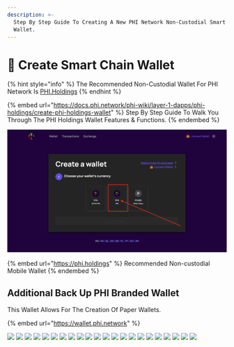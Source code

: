 ```yaml
---
description: >-
  Step By Step Guide To Creating A New PHI Network Non-Custodial Smart Chain
  Wallet.
---
```


# 🏦 Create Smart Chain Wallet

{% hint style="info" %}
The Recommended Non-Custodial Wallet For PHI Network Is [PHI.Holdings](https://phi.holdings)
{% endhint %}

{% embed url="https://docs.phi.network/phi-wiki/layer-1-dapps/phi-holdings/create-phi-holdings-wallet" %}
Step By Step Guide To Walk You Through The PHI Holdings Wallet Features & Functions.&#x20;
{% endembed %}

![PHI.Holdings](<../../../.gitbook/assets/Screen Shot 2022-06-27 at 5.24.14 PM (1).png>)

{% embed url="https://phi.holdings" %}
Recommended Non-custodial Mobile Wallet
{% endembed %}

## Additional Back Up PHI Branded Wallet&#x20;

This Wallet Allows For The Creation Of Paper Wallets.

{% embed url="https://wallet.phi.network" %}

![](<../../../.gitbook/assets/IMG\_4870 2.jpg>) ![](../../../.gitbook/assets/IMG\_4871.jpg) ![](../../../.gitbook/assets/IMG\_4872.jpg) ![](../../../.gitbook/assets/IMG\_4873.jpg) ![](../../../.gitbook/assets/IMG\_4874.jpg) ![](../../../.gitbook/assets/IMG\_4875.jpg) ![](../../../.gitbook/assets/IMG\_4876.jpg) ![](../../../.gitbook/assets/IMG\_4877.jpg) ![](../../../.gitbook/assets/IMG\_4878.jpg) ![](../../../.gitbook/assets/IMG\_4879.jpg) ![](../../../.gitbook/assets/IMG\_4880.jpg) ![](../../../.gitbook/assets/IMG\_4881.jpg) ![](../../../.gitbook/assets/IMG\_4882.jpg) ![](../../../.gitbook/assets/IMG\_4883.jpg) ![](../../../.gitbook/assets/IMG\_4884.jpg) ![](../../../.gitbook/assets/IMG\_4885.jpg) ![](../../../.gitbook/assets/IMG\_4886.jpg) ![](../../../.gitbook/assets/IMG\_4887.jpg) ![](../../../.gitbook/assets/IMG\_4888.jpg) ![](../../../.gitbook/assets/IMG\_4889.jpg) ![](../../../.gitbook/assets/IMG\_4890.jpg) ![](../../../.gitbook/assets/IMG\_4891.jpg)
